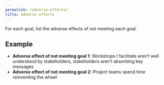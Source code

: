 ```yaml
---
permalink: /adverse-effects/
title: Adverse effects
---
```

For each goal, list the adverse effects of not meeting each goal.

## Example

- **Adverse effect of not meeting goal 1**: Workshops I facilitate aren’t well
  understood by stakeholders, stakeholders aren’t absorbing key messages
- **Adverse effect of not meeting goal 2**: Project teams spend time
  reinventing the wheel
